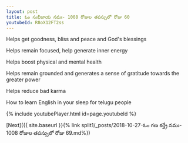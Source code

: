 ```yaml
---
layout: post
title: ఓం సుభీజాయ నమః- 1008 రోజుల తపస్సులో రోజు 60
youtubeId: R8oX12FT2ss
---
```

 
 
Helps get goodness, bliss and peace and God's blessings
 
Helps remain focused, help generate inner energy 
 
Helps boost physical and mental health 
 
Helps remain grounded and generates a sense of gratitude towards the greater power 
 
Helps reduce bad karma
 
How to learn English in your sleep for telugu people
 
 
 
 


{% include youtubePlayer.html id=page.youtubeId %}
 
[Next]({{ site.baseurl }}{% link split1/_posts/2018-10-27-ఓం గణ కర్త్రే నమః- 1008 రోజుల తపస్సులో రోజు 69.md%})
 
